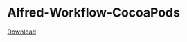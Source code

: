 # Alfred-Workflow-CocoaPods

[Download](https://raw.githubusercontent.com/Fykec/Alfred-Workflow-CocoaPods/master/CocoaPods%2BSearch.alfredworkflow)
